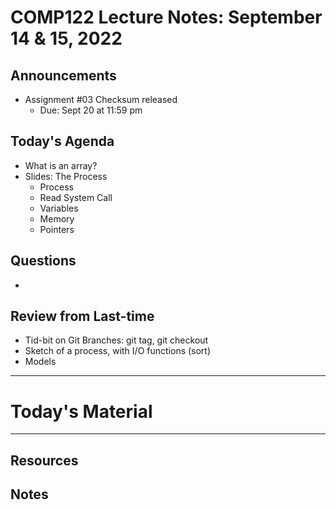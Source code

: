 # COMP122 Lecture Notes: September 14 & 15, 2022

## Announcements
   * Assignment #03 Checksum released
     - Due: Sept 20 at 11:59 pm

## Today's Agenda
   * What is an array?
   * Slides: The Process
     - Process
     - Read System Call
     - Variables
     - Memory
     - Pointers


## Questions
   * 


## Review from Last-time
   * Tid-bit on Git Branches:  git tag, git checkout
   * Sketch of a process, with I/O functions (sort)
   * Models


---
# Today's Material


---
## Resources
## Notes

